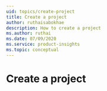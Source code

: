 ```yaml
---
uid: topics/create-project
title: Create a project
author: ruthaisabokhae
description: How to create a project
ms.author: ruthai
ms.date: 07/09/2020
ms.service: product-insights
ms.topic: conceptual
---
```


# Create a project
